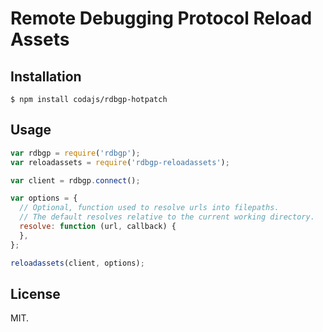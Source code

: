 # Remote Debugging Protocol Reload Assets

## Installation

```console
$ npm install codajs/rdbgp-hotpatch
```

## Usage

```javascript
var rdbgp = require('rdbgp');
var reloadassets = require('rdbgp-reloadassets');

var client = rdbgp.connect();

var options = {
  // Optional, function used to resolve urls into filepaths.
  // The default resolves relative to the current working directory.
  resolve: function (url, callback) {
  }, 
};

reloadassets(client, options);
```

## License

MIT.
